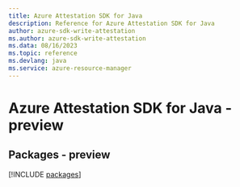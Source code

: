 ```yaml
---
title: Azure Attestation SDK for Java
description: Reference for Azure Attestation SDK for Java
author: azure-sdk-write-attestation
ms.author: azure-sdk-write-attestation
ms.data: 08/16/2023
ms.topic: reference
ms.devlang: java
ms.service: azure-resource-manager
---
```

# Azure Attestation SDK for Java - preview
## Packages - preview
[!INCLUDE [packages](attestation-index.md)]